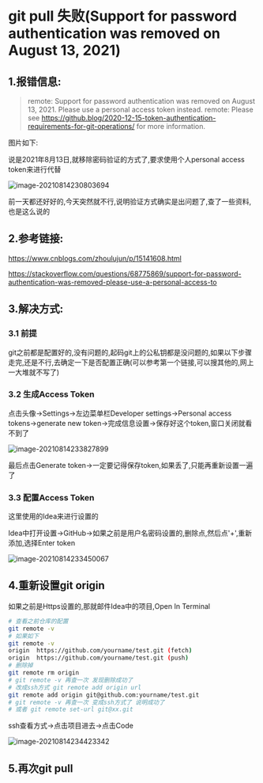 # git pull 失败(Support for password authentication was removed on August 13, 2021)

## 1.报错信息:

>remote: Support for password authentication was removed on August 13, 2021. Please use a personal access token instead.
>remote: Please see https://github.blog/2020-12-15-token-authentication-requirements-for-git-operations/ for more information.

图片如下:

说是2021年8月13日,就移除密码验证的方式了,要求使用个人personal access token来进行代替

![image-20210814230803694](http://img.minalz.cn/typora/image-20210814230803694.png)

前一天都还好好的,今天突然就不行,说明验证方式确实是出问题了,查了一些资料,也是这么说的

## 2.参考链接:

https://www.cnblogs.com/zhoulujun/p/15141608.html

https://stackoverflow.com/questions/68775869/support-for-password-authentication-was-removed-please-use-a-personal-access-to

## 3.解决方式:

### 3.1 前提

git之前都是配置好的,没有问题的,起码git上的公私钥都是没问题的,如果以下步骤走完,还是不行,去确定一下是否配置正确(可以参考第一个链接,可以搜其他的,网上一大堆就不写了)

### 3.2 生成Access Token

点击头像->Settings->左边菜单栏Developer settings->Personal access tokens->generate new token->完成信息设置->保存好这个token,窗口关闭就看不到了

![image-20210814233827899](http://img.minalz.cn/typora/image-20210814233827899.png)

最后点击Generate token->一定要记得保存token,如果丢了,只能再重新设置一遍了

### 3.3 配置Access Token

这里使用的Idea来进行设置的

Idea中打开设置->GitHub->如果之前是用户名密码设置的,删除点,然后点'+',重新添加,选择Enter token

![image-20210814233450067](http://img.minalz.cn/typora/image-20210814233450067.png)

## 4.重新设置git origin

如果之前是Https设置的,那就邮件Idea中的项目,Open In Terminal

```sh
# 查看之前仓库的配置
git remote -v
# 如果如下
git remote -v
origin  https://github.com/yourname/test.git (fetch)
origin  https://github.com/yourname/test.git (push)
# 删除掉
git remote rm origin
# git remote -v 再查一次 发现删除成功了
# 改成ssh方式 git remote add origin url
git remote add origin git@github.com:yourname/test.git
# git remote -v 再查一次 变成ssh方式了 说明成功了
# 或者 git remote set-url git@xx.git
```

ssh查看方式->点击项目进去->点击Code

![image-20210814234423342](http://img.minalz.cn/typora/image-20210814234423342.png)

## 5.再次git pull